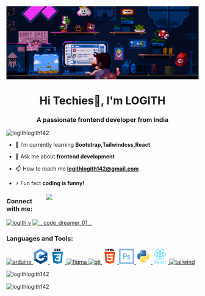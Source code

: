 
<img align="center" width="1000"  src="https://raw.githubusercontent.com/mosh3eb/Portfolio_Page/main/images/bg.gif">

<h1 align="center">Hi Techies👋, I'm LOGITH</h1>
<h3 align="center">A passionate frontend developer from India</h3>

<p align="left"> <img src="https://komarev.com/ghpvc/?username=logithlogith142&label=Profile%20views&color=0e75b6&style=flat" alt="logithlogith142" /> </p>

- 🌱 I’m currently learning **Bootstrap,Tailwindcss,React**

- 💬 Ask me about **frontend development**

- 📫 How to reach me **logithlogith142@gmail.com**

- ⚡ Fun fact **coding is funny!**
<img  align ="right"  width="400"  src="https://media4.giphy.com/media/v1.Y2lkPTc5MGI3NjExbWY1c3o3czVoNzBiaGV1Z20zZDgyMmZldmcxcThtd2l6cnZuYTh4cyZlcD12MV9pbnRlcm5hbF9naWZfYnlfaWQmY3Q9Zw/i1JHRZSXO9LZZDHqii/giphy.gif">

<h3 align="left">Connect with me:</h3>
<p align="left">
<a href="https://linkedin.com/in/logith v" target="blank"><img align="center" src="https://raw.githubusercontent.com/rahuldkjain/github-profile-readme-generator/master/src/images/icons/Social/linked-in-alt.svg" alt="logith v" height="30" width="40" /></a>
<a href="https://instagram.com/__code_dreamer_01__" target="blank"><img align="center" src="https://raw.githubusercontent.com/rahuldkjain/github-profile-readme-generator/master/src/images/icons/Social/instagram.svg" alt="__code_dreamer_01__" height="30" width="40" /></a>
</p>

<h3 align="left">Languages and Tools:</h3>
<p align="left"> <a href="https://www.arduino.cc/" target="_blank" rel="noreferrer"> <img src="https://cdn.worldvectorlogo.com/logos/arduino-1.svg" alt="arduino" width="40" height="40"/> </a> <a href="https://www.w3schools.com/cpp/" target="_blank" rel="noreferrer"> <img src="https://raw.githubusercontent.com/devicons/devicon/master/icons/cplusplus/cplusplus-original.svg" alt="cplusplus" width="40" height="40"/> </a> <a href="https://www.w3schools.com/css/" target="_blank" rel="noreferrer"> <img src="https://raw.githubusercontent.com/devicons/devicon/master/icons/css3/css3-original-wordmark.svg" alt="css3" width="40" height="40"/> </a> <a href="https://www.figma.com/" target="_blank" rel="noreferrer"> <img src="https://www.vectorlogo.zone/logos/figma/figma-icon.svg" alt="figma" width="40" height="40"/> </a> <a href="https://git-scm.com/" target="_blank" rel="noreferrer"> <img src="https://www.vectorlogo.zone/logos/git-scm/git-scm-icon.svg" alt="git" width="40" height="40"/> </a> <a href="https://www.w3.org/html/" target="_blank" rel="noreferrer"> <img src="https://raw.githubusercontent.com/devicons/devicon/master/icons/html5/html5-original-wordmark.svg" alt="html5" width="40" height="40"/> </a> <a href="https://www.photoshop.com/en" target="_blank" rel="noreferrer"> <img src="https://raw.githubusercontent.com/devicons/devicon/master/icons/photoshop/photoshop-line.svg" alt="photoshop" width="40" height="40"/> </a> <a href="https://www.python.org" target="_blank" rel="noreferrer"> <img src="https://raw.githubusercontent.com/devicons/devicon/master/icons/python/python-original.svg" alt="python" width="40" height="40"/> </a> <a href="https://reactjs.org/" target="_blank" rel="noreferrer"> <img src="https://raw.githubusercontent.com/devicons/devicon/master/icons/react/react-original-wordmark.svg" alt="react" width="40" height="40"/> </a> <a href="https://tailwindcss.com/" target="_blank" rel="noreferrer"> <img src="https://www.vectorlogo.zone/logos/tailwindcss/tailwindcss-icon.svg" alt="tailwind" width="40" height="40"/> </a> </p>

<p><img align="center" src="https://github-readme-stats.vercel.app/api/top-langs?username=logithlogith142&show_icons=true&locale=en&layout=compact" alt="logithlogith142" /></p>

<p><img align="center" src="https://github-readme-streak-stats.herokuapp.com/?user=logithlogith142&" alt="logithlogith142" /></p>
